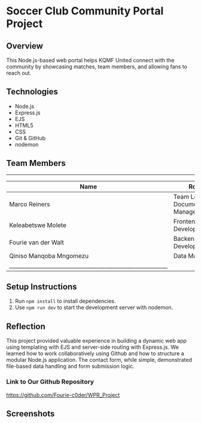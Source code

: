 # Soccer Club Community Portal Project

## Overview
This Node.js-based web portal helps KQMF United connect with the community by showcasing matches, team members, and allowing fans to reach out.

## Technologies
- Node.js
- Express.js
- EJS
- HTML5
- CSS
- Git & GitHub 
- nodemon

## Team Members
____________________________________________________________
|Name                    |Role                             |
|------------------------|---------------------------------|
|Marco Reiners           |Team Lead & Documentation Manager|
|Keleabetswe Molete      |Frontend Developer               |
|Fourie van der Walt     |Backend Developer                |
|Qiniso Manqoba Mngomezu |Data Manager                     |
|__________________________________________________________|
## Setup Instructions

1. Run `npm install` to install dependencies.
2. Use `npm run dev` to start the development server with nodemon.

## Reflection 
This project provided valuable experience in building a dynamic web app using templating with EJS and server-side routing with Express.js. We learned how to work collaboratively using Github and how to structure a modular Node.js application. The contact form, while simple, demonstrated file-based data handling and form submission logic.

### Link to Our Github Repository
https://github.com/Fourie-c0der/WPR_Project

## Screenshots



